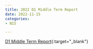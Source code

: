 ```yaml
---
title: 2022 D1 Middle Term Report
date: 2022-11-15
categories:
- NIS

---
```



[D1 Middle Term Report](https://github.com/oudeng/oudeng.github.io/blob/master/assets/files/D1_Middle_deng.pdf){:target="_blank"}
